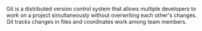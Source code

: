 Git is a distributed version control system that allows multiple developers to work on a project simultaneously without overwriting each other's changes. Git tracks changes in files and coordinates work among team members.